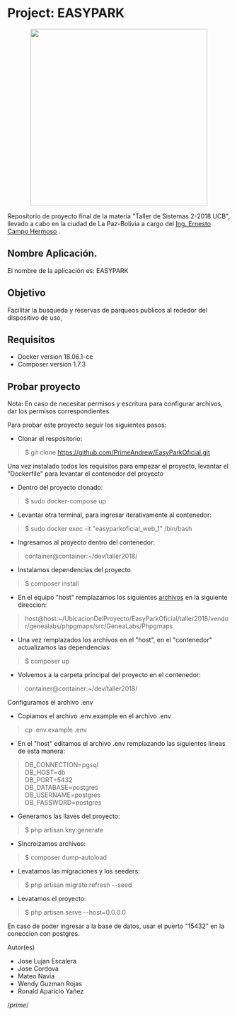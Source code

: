 Project: EASYPARK
===
<div align="center">
    <center>
        <img src="https://assets.simpleviewcms.com/simpleview/image/fetch/c_fill,h_396,q_75,w_704/https://res.cloudinary.com/simpleview/image/upload/crm/vancouverbc/PARK-LOGO-5fb147a25056b3a_5fb148e0-5056-b3a8-492c8f259b50ec6f.jpg" width="400px"/>
    </center>
</div>

Repositorio de proyecto final de la materia "Taller de Sistemas 2-2018 UCB", llevado a cabo en la ciudad de La Paz-Bolivia a cargo del <a target="_blank" href="http://github.com/ernestomar">Ing. Ernesto Campo Hermoso</a> .

Nombre Aplicación.
---
El nombre de la aplicación es: EASYPARK

Objetivo
---
Facilitar la busqueda y reservas de parqueos publicos al rededor del dispositivo de uso,


Requisitos
---
* Docker version 18.06.1-ce
* Composer version 1.7.3


Probar proyecto
---
Nota:
En caso de necesitar permisos y escritura para configurar archivos, dar los permisos correspondientes.

Para probar este proyecto seguir los siguientes pasos:

* Clonar el respositorio:
>   $ git clone https://github.com/PrimeAndrew/EasyParkOficial.git

Una vez instalado todos los requisitos para empezar el proyecto, levantar el "Dockerfile" para levantar el contenedor del proyecto
* Dentro del proyecto clonado:
>   $ sudo docker-compose up

* Levantar otra terminal, para ingresar iterativamente al contenedor:
>   $ sudo docker exec -it "easyparkoficial_web_1" /bin/bash

* Ingresamos al proyecto dentro del contenedor:
>   container@container:~/dev/taller2018/

* Instalamos dependencias del proyecto
>   $ composer install

* En el equipo "host" remplazamos los siguientes <a target="_blank" href="https://drive.google.com/drive/folders/15vt0CJ0UQ0vgmmlTPOLnNXTVuKEAK4CB?usp=sharing">archivos</a> en la siguiente direccion:
> host@host:~/UbicacionDelProyecto/EasyParkOficial/taller2018/vendor/genealabs/phpgmaps/src/GeneaLabs/Phpgmaps

* Una vez remplazados los archivos en el "host", en el "contenedor" actualizamos las dependencias:
>   $ composer up   

* Volvemos a la carpeta principal del proyecto en el contenedor:
>   container@container:~/dev/taller2018/

Configuramos el archivo .env
* Copiamos el archivo .env.example en el archivo .env
> cp .env.example .env

* En el "host" editamos el archivo .env remplazando las siguientes lineas de esta manera:
>   DB_CONNECTION=pgsql <br>
>   DB_HOST=db <br>
>   DB_PORT=5432 <br>
>   DB_DATABASE=postgres <br>
>   DB_USERNAME=postgres <br>
>   DB_PASSWORD=postgres <br>

* Generamos las llaves del proyecto:
>   $ php artisan key:generate

* Sincroizamos archivos:
>   $ composer dump-autoload

* Levatamos las migraciones y los seeders:
>   $ php artisan migrate:refresh --seed

* Levatamos el proyecto:
>   $ php artisan serve --host=0.0.0.0

En caso de poder ingresar a la base de datos, usar el puerto "15432" en la coneccion con postgres.






Autor(es)
* Jose Lujan Escalera
* Jose Cordova
* Mateo Navia
* Wendy Guzman Rojas
* Ronald Aparicio Yañez

/*prime*/

